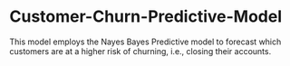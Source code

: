# Customer-Churn-Predictive-Model
This model employs the Nayes Bayes Predictive model to forecast which customers are at a higher risk of churning, i.e., closing their accounts. 
